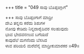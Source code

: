 +++
title = "049 ಸಾವು ಬೊಪ್ಪಙ್ಗಾಗೆ"

+++
ಸಾವು ಬೊಪ್ಪಂಗಾಗೆ ಮಾದ್ರೀ  
ದೇವಿ ತನ್ನನು ಕರೆದು ಶಿಶುಗಳ  
ನೋವು ಕೇಡಿದು ನಿನ್ನದಾರೈದಿವರ ಸಲಹುವುದು   
ಭಾವ ಭೇದವನಣುವ ಬಗೆಯದೆ  
ಕಾವುದೆಲೆ ಮಗನೆಂದು ಬೆಸಸಿದ  
ಳಾವ ಪರಿಯಲಿ ಮರೆವೆನೈ ಮಾದ್ರೀಕುಮಾರಕರ      ॥49॥